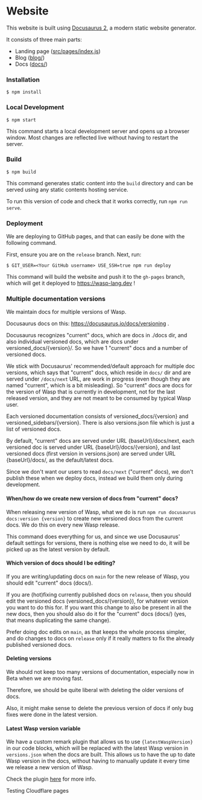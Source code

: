 # Website

This website is built using [Docusaurus 2](https://v2.docusaurus.io/), a modern static website generator.

It consists of three main parts:
 - Landing page ([src/pages/index.js](src/pages/index.js))
 - Blog ([blog/](blog/))
 - Docs ([docs/](docs/))


### Installation

```
$ npm install
```

### Local Development

```
$ npm start
```

This command starts a local development server and opens up a browser window.
Most changes are reflected live without having to restart the server.

### Build

```
$ npm build
```

This command generates static content into the `build` directory and can be served using any static contents hosting service.

To run this version of code and check that it works correctly, run `npm run serve`.

### Deployment

We are deploying to GitHub pages, and that can easily be done with the following command.

First, ensure you are on the `release` branch. Next, run:

```
$ GIT_USER=<Your GitHub username> USE_SSH=true npm run deploy
```

This command will build the website and push it to the `gh-pages` branch,
which will get it deployed to https://wasp-lang.dev !

### Multiple documentation versions

We maintain docs for multiple versions of Wasp.

Docusaurus docs on this: https://docusaurus.io/docs/versioning .

Docusaurus recognizes "current" docs, which are docs in ./docs dir, and also
individual versioned docs, which are docs under versioned_docs/{version}/.
So we have 1 "current" docs and a number of versioned docs.

We stick with Docusaurus' recommended/default approach for multiple doc versions, which says that "current" docs, which reside in `docs/` dir and are served under `/docs/next` URL, are work in progress (even though they are named "current", which is a bit misleading).
So "current" docs are docs for the version of Wasp that is currently in development, not for the last released version, and they are not meant to be consumed by typical Wasp user.

Each versioned documentation consists of versioned_docs/{version} and
versioned_sidebars/{version}.
There is also versions.json file which is just a list of versioned docs.

By default, "current" docs are served under URL {baseUrl}/docs/next,
each versioned doc is served under URL {baseUrl}/docs/{version},
and last versioned docs (first version in versions.json)
are served under URL {baseUrl}/docs/, as the default/latest docs.

Since we don't want our users to read `docs/next` ("current" docs), we don't publish these when we deploy docs, instead we build them only during development.

#### When/how do we create new version of docs from "current" docs?

When releasing new version of Wasp, what we do is run `npm run docusaurus docs:version {version}` to create new versioned docs from the current docs. We do this on every new Wasp release.

This command does everything for us, and since we use Docusaurus' default settings for versions,
there is nothing else we need to do, it will be picked up as the latest version by default.

#### Which version of docs should I be editing?

If you are writing/updating docs on `main` for the new release of Wasp, you should edit "current" docs (docs/).

If you are (hot)fixing currently published docs on `release`, then you should edit the versioned docs (versioned_docs/{version}), for whatever version you want to do this for. If you want this change to also be present in all the new docs, then you should also do it for the "current" docs (docs/) (yes, that means duplicating the same change).

Prefer doing doc edits on `main`, as that keeps the whole process simpler, and do changes to docs on `release` only if it really matters to fix the already published versioned docs.

#### Deleting versions

We should not keep too many versions of documentation, especially now in Beta when we are moving fast.

Therefore, we should be quite liberal with deleting the older versions of docs.

Also, it might make sense to delete the previous version of docs if only bug fixes were done in the latest version.

#### Latest Wasp version variable

We have a custom remark plugin that allows us to use `{latestWaspVersion}` in our code blocks, which will be replaced with the latest Wasp version in `versions.json` when the docs are built. This allows us to have the up to date Wasp version in the docs, without having to manually update it every time we release a new version of Wasp.

Check the plugin [here](./src/remark//search-and-replace.js) for more info.

Testing Cloudflare pages